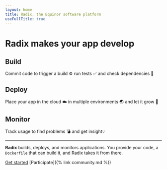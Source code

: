 ```yaml
---
layout: home
title: Radix, the Equinor software platform
useFullTitle: true
---
```


# Radix makes your app **develop**  

## Build

Commit code to trigger a build ⚙️ run tests ✅ and check dependencies 🌲

## Deploy

Place your app in the cloud ☁️ in multiple environments 🌏 and let it grow 🌱

## Monitor

Track usage to find problems 💣 and get insight💡

---

**Radix** builds, deploys, and monitors applications. You provide your code, a `Dockerfile` that can build it, and Radix takes it from there.

[Get started](/guides/getting-started/)
[Participate]({% link community.md %})
